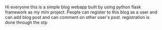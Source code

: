 
Hi everyone this is a simple blog webapp built by using python flask framework as my mini project.
People can register to this blog as a user and can add blog post and can comment on other user's post.
registration is done through the otp

